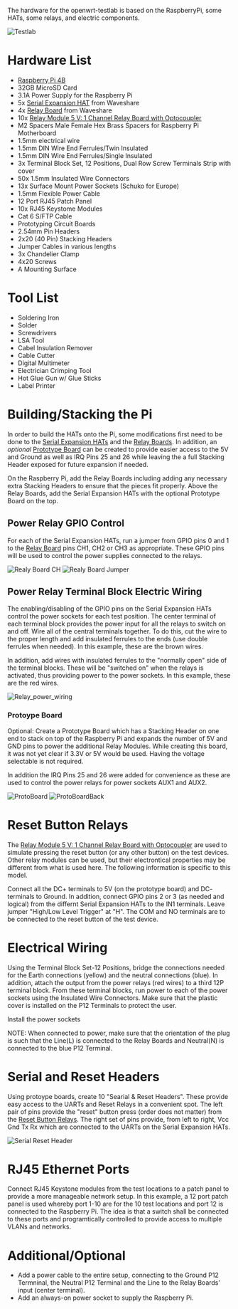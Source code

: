 
The hardware for the openwrt-testlab is based on the RaspberryPi, some HATs, some relays, and electric components.

![Testlab](https://github.com/user-attachments/assets/342c0612-ab7b-4b83-ad80-b10386c611cb)

# Hardware List
* [Raspberry Pi 4B](https://www.raspberrypi.com/products/raspberry-pi-4-model-b/)
* 32GB MicroSD Card
* 3.1A Power Supply for the Raspberry Pi
* 5x [Serial Expansion HAT](Serial_Expansion_HAT.md) from Waveshare
* 4x [Relay Board](Relay_Board.md) from Waveshare
* 10x [Relay Module 5 V: 1 Channel Relay Board with Optocoupler](https://www.amazon.de/Vaileal-Relay-Module-Optocoupler-Performance/dp/B0C8JCHT5S?language=en_GB&currency=EUR)
* M2 Spacers Male Female Hex Brass Spacers for Raspberry Pi Motherboard
* 1.5mm electrical wire
* 1.5mm DIN Wire End Ferrules/Twin Insulated
* 1.5mm DIN Wire End Ferrules/Single Insulated
* 3x Terminal Block Set, 12 Positions, Dual Row Screw Terminals Strip with cover
* 50x 1.5mm Insulated Wire Connectors
* 13x Surface Mount Power Sockets (Schuko for Europe)
* 1.5mm Flexible Power Cable
* 12 Port RJ45 Patch Panel
* 10x RJ45 Keystome Modules
* Cat 6 S/FTP Cable
* Prototyping Circuit Boards
* 2.54mm Pin Headers
* 2x20 (40 Pin) Stacking Headers
* Jumper Cables in various lengths
* 3x Chandelier Clamp
* 4x20 Screws
* A Mounting Surface

# Tool List
* Soldering Iron
* Solder
* Screwdrivers
* LSA Tool
* Cabel Insulation Remover
* Cable Cutter
* Digital Multimeter
* Electrician Crimping Tool
* Hot Glue Gun w/ Glue Sticks
* Label Printer

# Building/Stacking the Pi

In order to build the HATs onto the Pi, some modifications first need to be done to the [Serial Expansion HATs](Serial_Expansion_HAT.md) and the [Relay Boards](Relay_Board.md).  In addition, an _optional_ [Prototype Board](#protoype-board) can be created to provide easier access to the 5V and Ground as well as IRQ Pins 25 and 26 while leaving the a full Stacking Header exposed for future expansion if needed.

On the Raspberry Pi, add the Relay Boards including adding any necessary extra Stacking Headers to ensure that the pieces fit properly.  Above the Relay Boards, add the Serial Expansion HATs with the optional Prototype Board on the top.

## Power Relay GPIO Control

For each of the Serial Expansion HATs, run a jumper from GPIO pins 0 and 1 to the [Relay Board](Relay_Board.md) pins CH1, CH2 or CH3 as appropriate.  These GPIO pins will be used to control the power supplies connected to the relays.

![Realy Board CH](https://github.com/user-attachments/assets/df63b494-1ff3-4716-b063-a60a13f9666a)
![Realy Board Jumper](https://github.com/user-attachments/assets/50991b40-8272-404c-9b35-8ec8b01f0f85)

## Power Relay Terminal Block Electric Wiring

The enabling/disabling of the GPIO pins on the Serial Expansion HATs control the power sockets for each test position.  The center terminal of each terminal block provides the power input for all the relays to switch on and off.  Wire all of the central terminals together.  To do this, cut the wire to the proper length and add insulated ferrules to the ends (use double ferrules when needed).  In this example, these are the brown wires.

In addition, add wires with insulated ferrules to the "normally open" side of the terminal blocks.  These will be "switched on" when the relays is activated, thus providing power to the power sockets.  In this example, these are the red wires.

![Relay_power_wiring](https://github.com/user-attachments/assets/9ec21159-defd-429c-a6eb-89ce80406098)

### Protoype Board

Optional: Create a Prototype Board which has a Stacking Header on one end to stack on top of the Raspberry Pi and expands the number of 5V and GND pins to power the additional Relay Modules.  While creating this board, it was not yet clear if 3.3V or 5V would be used.  Having the voltage selectable is not required.

In addition the IRQ Pins 25 and 26 were added for convenience as these are used to control the power relays for power sockets AUX1 and AUX2.

![ProtoBoard](https://github.com/user-attachments/assets/80ed4984-d909-45bd-9e1c-f44c3c19fe2a)
![ProtoBoardBack](https://github.com/user-attachments/assets/f82671d1-707d-44c5-8f1e-25a2e171cf16)

# Reset Button Relays

The [Relay Module 5 V: 1 Channel Relay Board with Optocoupler](https://www.amazon.de/Vaileal-Relay-Module-Optocoupler-Performance/dp/B0C8JCHT5S?language=en_GB&currency=EUR) are used to simulate pressing the reset button (or any other button) on the test devices.  Other relay modules can be used, but their electrontical properties may be different from what is used here.  The following information is specific to this model.

Connect all the DC+ terminals to 5V (on the prototype board) and DC- terminals to Ground.  In addition, connect GPIO pins 2 or 3 (as needed and logical) from the differnt Serial Expansion HATs to the IN1 terminals.  Leave jumper "High/Low Level Trigger" at "H".  The COM and NO terminals are to be connected to the reset button of the test device.

# Electrical Wiring

Using the Terminal Block Set-12 Positions, bridge the connections needed for the Earth connections (yellow) and the neutral connections (blue).  In addition, attach the output from the power relays (red wires) to a third 12P terminal block.  From these terminal blocks, run power to each of the power sockets using the Insulated Wire Connectors.  Make sure that the plastic cover is installed on the P12 Terminals to protect the user.

Install the power sockets

NOTE: When connected to power, make sure that the orientation of the plug is such that the Line(L) is connected to the Relay Boards and Neutral(N) is connected to the blue P12 Terminal.

# Serial and Reset Headers

Using protoype boards, create 10 "Searial & Reset Headers".  These provide easy access to the UARTs and Reset Relays in a convenient spot.  The left pair of pins provide the "reset" button press (order does not matter) from the [Reset Button Relays](#reset-button-relays).  The right set of pins provide, from left to right, Vcc Gnd Tx Rx which are connected to the UARTs on the Serial Expansion HATs.

![Serial Reset Header](https://github.com/user-attachments/assets/2b6183d1-012e-4ac5-91b3-6ca089b6fc43)

# RJ45 Ethernet Ports

Connect RJ45 Keystone modules from the test locations to a patch panel to provide a more manageable network setup.  In this example, a 12 port patch panel is used whereby port 1-10 are for the 10 test locations and port 12 is connected to the Raspberry Pi.  The idea is that a switch shall be connected to these ports and programtically controlled to provide access to multiple VLANs and networks.

# Additional/Optional

* Add a power cable to the entire setup, connecting to the Ground P12 Termninal, the Neutral P12 Terminal and the Line to the Relay Boards' input (center terminal).
* Add an always-on power socket to supply the Raspberry Pi. 

